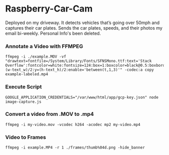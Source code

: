 # Raspberry-Car-Cam

Deployed on my driveway. It detects vehicles that’s going over 50mph and captures their car plates. Sends the car plates, speeds, and their photos my email bi-weekly. Personal Info's been deleted. 

### Annotate a Video with FFMPEG
```
ffmpeg -i ./example.MOV -vf "drawtext=fontfile=/System/Library/Fonts/SFNSMono.ttf:text='Stack Overflow':fontcolor=white:fontsize=124:box=1:boxcolor=black@0.5:boxborderw=5:x=(w-text_w)/2:y=(h-text_h)/2:enable='between(t,1,3)'" -codec:a copy example-labeled.mp4
```

### Execute Script
```
GOOGLE_APPLICATION_CREDENTIALS="/var/www/html/app/gcp-key.json" node image-capture.js
```

### Convert a video from .MOV to .mp4
```
ffmpeg -i my-video.mov -vcodec h264 -acodec mp2 my-video.mp4
```

### Video to Frames
```
ffmpeg -i example.MP4 -r 1 ./frames/thumb%04d.png -hide_banner
```
